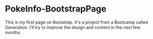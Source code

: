 # PokeInfo-BootstrapPage

This is my first page on Bootstrap. It's a project from a Bootcamp called Generation. I'll try to improve the design and content in the next few months.
